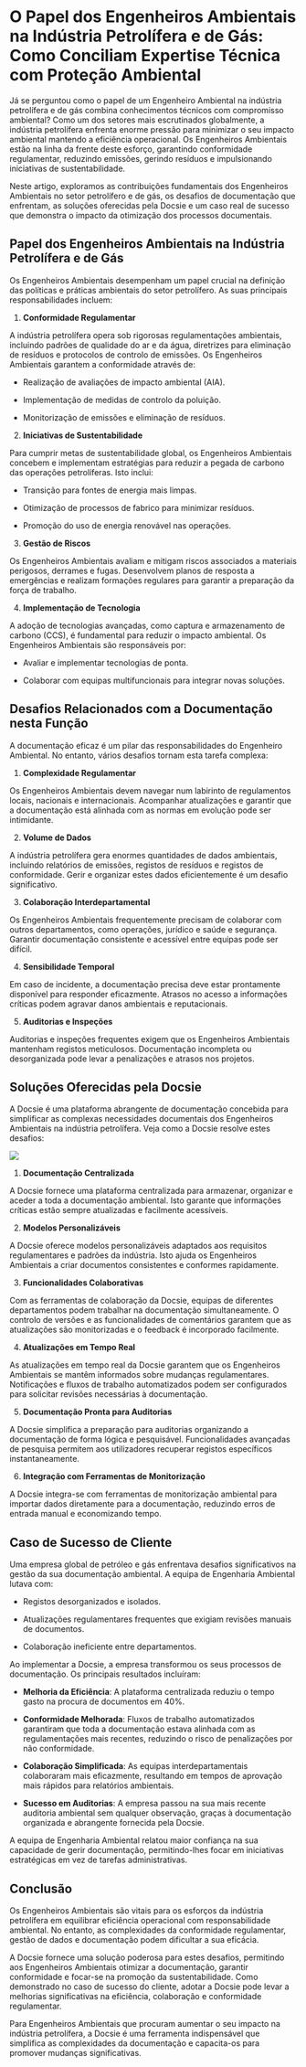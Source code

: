 # O Papel dos Engenheiros Ambientais na Indústria Petrolífera e de Gás: Como Conciliam Expertise Técnica com Proteção Ambiental

Já se perguntou como o papel de um Engenheiro Ambiental na indústria petrolífera e de gás combina conhecimentos técnicos com compromisso ambiental? Como um dos setores mais escrutinados globalmente, a indústria petrolífera enfrenta enorme pressão para minimizar o seu impacto ambiental mantendo a eficiência operacional. Os Engenheiros Ambientais estão na linha da frente deste esforço, garantindo conformidade regulamentar, reduzindo emissões, gerindo resíduos e impulsionando iniciativas de sustentabilidade.

Neste artigo, exploramos as contribuições fundamentais dos Engenheiros Ambientais no setor petrolífero e de gás, os desafios de documentação que enfrentam, as soluções oferecidas pela Docsie e um caso real de sucesso que demonstra o impacto da otimização dos processos documentais.

## Papel dos Engenheiros Ambientais na Indústria Petrolífera e de Gás

Os Engenheiros Ambientais desempenham um papel crucial na definição das políticas e práticas ambientais do setor petrolífero. As suas principais responsabilidades incluem:

1. **Conformidade Regulamentar**

A indústria petrolífera opera sob rigorosas regulamentações ambientais, incluindo padrões de qualidade do ar e da água, diretrizes para eliminação de resíduos e protocolos de controlo de emissões. Os Engenheiros Ambientais garantem a conformidade através de:

* Realização de avaliações de impacto ambiental (AIA).

* Implementação de medidas de controlo da poluição.

* Monitorização de emissões e eliminação de resíduos.

2. **Iniciativas de Sustentabilidade**

Para cumprir metas de sustentabilidade global, os Engenheiros Ambientais concebem e implementam estratégias para reduzir a pegada de carbono das operações petrolíferas. Isto inclui:

* Transição para fontes de energia mais limpas.

* Otimização de processos de fabrico para minimizar resíduos.

* Promoção do uso de energia renovável nas operações.

3. **Gestão de Riscos**

Os Engenheiros Ambientais avaliam e mitigam riscos associados a materiais perigosos, derrames e fugas. Desenvolvem planos de resposta a emergências e realizam formações regulares para garantir a preparação da força de trabalho.

4. **Implementação de Tecnologia**

A adoção de tecnologias avançadas, como captura e armazenamento de carbono (CCS), é fundamental para reduzir o impacto ambiental. Os Engenheiros Ambientais são responsáveis por:

* Avaliar e implementar tecnologias de ponta.

* Colaborar com equipas multifuncionais para integrar novas soluções.

## Desafios Relacionados com a Documentação nesta Função

A documentação eficaz é um pilar das responsabilidades do Engenheiro Ambiental. No entanto, vários desafios tornam esta tarefa complexa:

1. **Complexidade Regulamentar**

Os Engenheiros Ambientais devem navegar num labirinto de regulamentos locais, nacionais e internacionais. Acompanhar atualizações e garantir que a documentação está alinhada com as normas em evolução pode ser intimidante.

2. **Volume de Dados**

A indústria petrolífera gera enormes quantidades de dados ambientais, incluindo relatórios de emissões, registos de resíduos e registos de conformidade. Gerir e organizar estes dados eficientemente é um desafio significativo.

3. **Colaboração Interdepartamental**

Os Engenheiros Ambientais frequentemente precisam de colaborar com outros departamentos, como operações, jurídico e saúde e segurança. Garantir documentação consistente e acessível entre equipas pode ser difícil.

4. **Sensibilidade Temporal**

Em caso de incidente, a documentação precisa deve estar prontamente disponível para responder eficazmente. Atrasos no acesso a informações críticas podem agravar danos ambientais e reputacionais.

5. **Auditorias e Inspeções**

Auditorias e inspeções frequentes exigem que os Engenheiros Ambientais mantenham registos meticulosos. Documentação incompleta ou desorganizada pode levar a penalizações e atrasos nos projetos.

## Soluções Oferecidas pela Docsie

A Docsie é uma plataforma abrangente de documentação concebida para simplificar as complexas necessidades documentais dos Engenheiros Ambientais na indústria petrolífera. Veja como a Docsie resolve estes desafios:

![](https://cdn.docsie.io/workspace_PxAvC1Uenuc7ad6H3/doc_wn84Jkoc6hIMTO2eE/file_F1TpTXd7AFYoSrPvt/image_2ba07996-b5ee-66aa-fee3-f88d6b40b3b5.jpg)

1. **Documentação Centralizada**

A Docsie fornece uma plataforma centralizada para armazenar, organizar e aceder a toda a documentação ambiental. Isto garante que informações críticas estão sempre atualizadas e facilmente acessíveis.

2. **Modelos Personalizáveis**

A Docsie oferece modelos personalizáveis adaptados aos requisitos regulamentares e padrões da indústria. Isto ajuda os Engenheiros Ambientais a criar documentos consistentes e conformes rapidamente.

3. **Funcionalidades Colaborativas**

Com as ferramentas de colaboração da Docsie, equipas de diferentes departamentos podem trabalhar na documentação simultaneamente. O controlo de versões e as funcionalidades de comentários garantem que as atualizações são monitorizadas e o feedback é incorporado facilmente.

4. **Atualizações em Tempo Real**

As atualizações em tempo real da Docsie garantem que os Engenheiros Ambientais se mantêm informados sobre mudanças regulamentares. Notificações e fluxos de trabalho automatizados podem ser configurados para solicitar revisões necessárias à documentação.

5. **Documentação Pronta para Auditorias**

A Docsie simplifica a preparação para auditorias organizando a documentação de forma lógica e pesquisável. Funcionalidades avançadas de pesquisa permitem aos utilizadores recuperar registos específicos instantaneamente.

6. **Integração com Ferramentas de Monitorização**

A Docsie integra-se com ferramentas de monitorização ambiental para importar dados diretamente para a documentação, reduzindo erros de entrada manual e economizando tempo.

## Caso de Sucesso de Cliente

Uma empresa global de petróleo e gás enfrentava desafios significativos na gestão da sua documentação ambiental. A equipa de Engenharia Ambiental lutava com:

* Registos desorganizados e isolados.

* Atualizações regulamentares frequentes que exigiam revisões manuais de documentos.

* Colaboração ineficiente entre departamentos.

Ao implementar a Docsie, a empresa transformou os seus processos de documentação. Os principais resultados incluíram:

* **Melhoria da Eficiência**: A plataforma centralizada reduziu o tempo gasto na procura de documentos em 40%.

* **Conformidade Melhorada**: Fluxos de trabalho automatizados garantiram que toda a documentação estava alinhada com as regulamentações mais recentes, reduzindo o risco de penalizações por não conformidade.

* **Colaboração Simplificada**: As equipas interdepartamentais colaboraram mais eficazmente, resultando em tempos de aprovação mais rápidos para relatórios ambientais.

* **Sucesso em Auditorias**: A empresa passou na sua mais recente auditoria ambiental sem qualquer observação, graças à documentação organizada e abrangente fornecida pela Docsie.

A equipa de Engenharia Ambiental relatou maior confiança na sua capacidade de gerir documentação, permitindo-lhes focar em iniciativas estratégicas em vez de tarefas administrativas.

## Conclusão

Os Engenheiros Ambientais são vitais para os esforços da indústria petrolífera em equilibrar eficiência operacional com responsabilidade ambiental. No entanto, as complexidades da conformidade regulamentar, gestão de dados e documentação podem dificultar a sua eficácia.

A Docsie fornece uma solução poderosa para estes desafios, permitindo aos Engenheiros Ambientais otimizar a documentação, garantir conformidade e focar-se na promoção da sustentabilidade. Como demonstrado no caso de sucesso do cliente, adotar a Docsie pode levar a melhorias significativas na eficiência, colaboração e conformidade regulamentar.

Para Engenheiros Ambientais que procuram aumentar o seu impacto na indústria petrolífera, a Docsie é uma ferramenta indispensável que simplifica as complexidades da documentação e capacita-os para promover mudanças significativas.